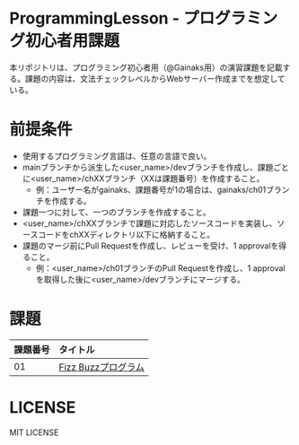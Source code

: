 # ProgrammingLesson - プログラミング初心者用課題
本リポジトリは、プログラミング初心者用（@Gainaks用）の演習課題を記載する。課題の内容は、文法チェックレベルからWebサーバー作成までを想定している。
  
# 前提条件
- 使用するプログラミング言語は、任意の言語で良い。
- mainブランチから派生した<user_name>/devブランチを作成し、課題ごとに<user_name>/chXXブランチ（XXは課題番号）を作成すること。
  - 例：ユーザー名がgainaks、課題番号が1の場合は、gainaks/ch01ブランチを作成する。
- 課題一つに対して、一つのブランチを作成すること。
- <user_name>/chXXブランチで課題に対応したソースコードを実装し、ソースコードをchXXディレクトリ以下に格納すること。
- 課題のマージ前にPull Requestを作成し、レビューを受け、1 approvalを得ること。
  - 例：<user_name>/ch01ブランチのPull Requestを作成し、1 approvalを取得した後に<user_name>/devブランチにマージする。

# 課題
|課題番号|タイトル|
|:-------|:-------|
|   01   | [Fizz Buzzプログラム](./ch01/chapter01.md)|

# LICENSE
MIT LICENSE
